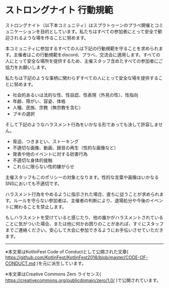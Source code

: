 # ストロングナイト 行動規範

ストロングナイト（以下本コミュニティ）はスプラトゥーンのプラべ開催とコミュニケーションを目的としています。私たちはすべての参加者にとって安全で歓迎されるような場を作ることに努めます。

本コミュニティに参加するすべての人は下記の行動規範を守ることを求められます。主催者はこの行動規範をdiscord、プラべ、交流会に適用します。すべての人にとって安全な場所を提供するため、主催スタッフ含めたすべての参加者にご協力をお願いします。

私たちは下記のような事柄に関わらずすべての人にとって安全な場を提供することに努めます。

 - 社会的あるいは法的な性、性自認、性表現（外見の性）、性指向
 - 年齢、障がい、容姿、体格
 - 人種、民族、宗教（無宗教を含む）
 - ブキの選択

そして下記のようなハラスメント行為をいかなる形であっても決して許容しません。

 - 脅迫、つきまとい、ストーキング
 - 不適切な画像、動画、録音の再生（性的な画像など）
 - 発表や他のイベントに対する妨害行為
 - 不適切な身体的接触
 - これらに限らない性的嫌がらせ
 
主催スタッフもこのポリシーの対象となります。性的な言葉や画像はいかなるSNSにおいても不適切です。

ハラスメント行為をやめるように指示された場合、直ちに従うことが求められます。ルールを守らない参加者は、主催者の判断により、退場処分や今後のイベントに関わることを禁止します。

もしハラスメントを受けていると感じたり、他の誰かがハラスメントされていることに気がついた場合、または他に何かお困りのことがあれば、すぐにスタッフまでご連絡ください。安心して大会に参加できるようにお手伝いさせていただきます。

---

※本文章はKotlinFest Code of Conductとして公開された文章( https://github.com/KotlinFest/KotlinFest2018/blob/master/CODE-OF-CONDUCT.md )を元に派生しています。

※本文章はCreative Commons Zero ライセンス( https://creativecommons.org/publicdomain/zero/1.0/ )で公開されています。
